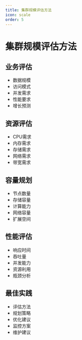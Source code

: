 ```yaml
---
title: 集群规模评估方法
icon: scale
order: 5
---
```


# 集群规模评估方法

## 业务评估
- 数据规模
- 访问模式
- 并发需求
- 性能要求
- 增长预测

## 资源评估
- CPU需求
- 内存需求
- 存储需求
- 网络需求
- 带宽需求

## 容量规划
- 节点数量
- 存储容量
- 计算能力
- 网络容量
- 扩展空间

## 性能评估
- 响应时间
- 吞吐量
- 并发能力
- 资源利用
- 瓶颈分析

## 最佳实践
- 评估方法
- 规划策略
- 优化建议
- 监控方案
- 维护建议

